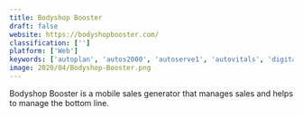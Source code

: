 ```yaml
---
title: Bodyshop Booster
draft: false 
website: https://bodyshopbooster.com/
classification: ['']
platform: ['Web']
keywords: ['autoplan', 'autos2000', 'autoserve1', 'autovitals', 'digital_wrench', 'direct-hit', 'fasttrak_auto_shop_manager', 'fleet_maintenance_pro', 'fleetminder', 'garage_partner_pro', 'hits', 'imex_shop_management_system', 'mitchell_1', 'nexsyis_collision', 'omnique', 'protractor.net', 'shopcontroller']
image: 2020/04/Bodyshop-Booster.png
---
```

Bodyshop Booster is a mobile sales generator that manages sales and helps to manage the bottom line.